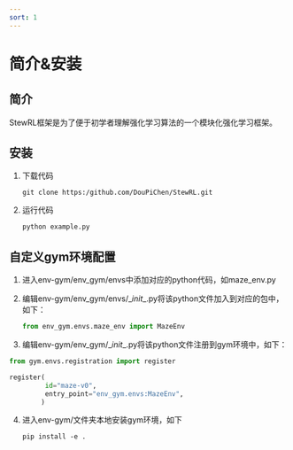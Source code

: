 ```yaml
---
sort: 1
---
```


# 简介&安装

## 简介

StewRL框架是为了便于初学者理解强化学习算法的一个模块化强化学习框架。

## 安装

1. 下载代码

   ``` git
   git clone https:/github.com/DouPiChen/StewRL.git
   ```

   

2. 运行代码

   ```python
   python example.py
   ```


## 自定义gym环境配置

1. 进入env-gym/env_gym/envs中添加对应的python代码，如maze_env.py

2. 编辑env-gym/env_gym/envs/\__init__.py将该python文件加入到对应的包中，如下：

   ```python
   from env_gym.envs.maze_env import MazeEnv
   ```
   
3. 编辑env-gym/env_gym/\__init__.py将该python文件注册到gym环境中，如下：
  
  ```python
  from gym.envs.registration import register
  
  register(
           id="maze-v0",
           entry_point="env_gym.envs:MazeEnv",
          )
  ```
  
4. 进入env-gym/文件夹本地安装gym环境，如下

   ```pip
   pip install -e .
   ```

   

   


   

